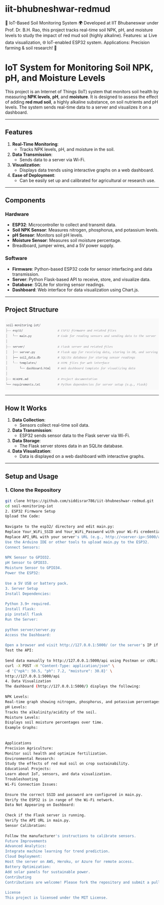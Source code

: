 # iit-bhubneshwar-redmud
🌱 IoT-Based Soil Monitoring System 🌍 Developed at IIT Bhubaneswar under Prof. Dr. B.H. Rao, this project tracks real-time soil NPK, pH, and moisture levels to study the impact of red mud soil (highly alkaline). Features: 📊 Live data visualization, 🌐 IoT-enabled ESP32 system. Applications: Precision farming &amp; soil research! 🚀

# IoT System for Monitoring Soil NPK, pH, and Moisture Levels

This project is an Internet of Things (IoT) system that monitors soil health by measuring **NPK levels**, **pH**, and **moisture**. It is designed to assess the effect of adding **red mud soil**, a highly alkaline substance, on soil nutrients and pH levels. The system sends real-time data to a server and visualizes it on a dashboard.

---

## Features
1. **Real-Time Monitoring**:
   - Tracks NPK levels, pH, and moisture in the soil.
2. **Data Transmission**:
   - Sends data to a server via Wi-Fi.
3. **Visualization**:
   - Displays data trends using interactive graphs on a web dashboard.
4. **Ease of Deployment**:
   - Can be easily set up and calibrated for agricultural or research use.

---

## Components
### Hardware
- **ESP32**: Microcontroller to collect and transmit data.
- **Soil NPK Sensor**: Measures nitrogen, phosphorus, and potassium levels.
- **pH Sensor**: Monitors soil pH levels.
- **Moisture Sensor**: Measures soil moisture percentage.
- Breadboard, jumper wires, and a 5V power supply.

### Software
- **Firmware**: Python-based ESP32 code for sensor interfacing and data transmission.
- **Server**: Python Flask-based API to receive, store, and visualize data.
- **Database**: SQLite for storing sensor readings.
- **Dashboard**: Web interface for data visualization using Chart.js.

---

## Project Structure
![Soil Image](https://github.com/siddisrar786/iit-bhubneshwar-redmud/blob/main/Screenshot%202024-11-29%20003254.png)

---

## How It Works
1. **Data Collection**:
   - Sensors collect real-time soil data.
2. **Data Transmission**:
   - ESP32 sends sensor data to the Flask server via Wi-Fi.
3. **Data Storage**:
   - The Flask server stores data in an SQLite database.
4. **Data Visualization**:
   - Data is displayed on a web dashboard with interactive graphs.

---

## Setup and Usage
### 1. Clone the Repository
```bash
git clone https://github.com/siddisrar786/iit-bhubneshwar-redmud.git
cd soil-monitoring-iot
2. ESP32 Firmware Setup
Upload the Code:

Navigate to the esp32/ directory and edit main.py:
Replace Your_WiFi_SSID and Your_WiFi_Password with your Wi-Fi credentials.
Replace API_URL with your server's URL (e.g., http://<server-ip>:5000/api).
Use the Arduino IDE or other tools to upload main.py to the ESP32.
Connect Sensors:

NPK Sensor to GPIO32.
pH Sensor to GPIO33.
Moisture Sensor to GPIO34.
Power the ESP32:

Use a 5V USB or battery pack.
3. Server Setup
Install Dependencies:

Python 3.9+ required.
Install Flask:
pip install flask
Run the Server:

python server/server.py
Access the Dashboard:

Open a browser and visit http://127.0.0.1:5000/ (or the server's IP if hosted remotely).
Test the API:

Send data manually to http://127.0.0.1:5000/api using Postman or cURL:
curl -X POST -H "Content-Type: application/json" \
-d '{"npk": 50.5, "ph": 7.2, "moisture": 30.8}' \
http://127.0.0.1:5000/api
4. Data Visualization
The dashboard (http://127.0.0.1:5000/) displays the following:

NPK Levels:
Real-time graph showing nitrogen, phosphorus, and potassium percentages.
pH Levels:
Tracks the alkalinity/acidity of the soil.
Moisture Levels:
Displays soil moisture percentages over time.
Example Graphs:


Applications
Precision Agriculture:
Monitor soil health and optimize fertilization.
Environmental Research:
Study the effects of red mud soil on crop sustainability.
Educational Projects:
Learn about IoT, sensors, and data visualization.
Troubleshooting
Wi-Fi Connection Issues:

Ensure the correct SSID and password are configured in main.py.
Verify the ESP32 is in range of the Wi-Fi network.
Data Not Appearing on Dashboard:

Check if the Flask server is running.
Verify the API URL in main.py.
Sensor Calibration:

Follow the manufacturer's instructions to calibrate sensors.
Future Improvements
Advanced Analytics:
Integrate machine learning for trend prediction.
Cloud Deployment:
Host the server on AWS, Heroku, or Azure for remote access.
Battery Optimization:
Add solar panels for sustainable power.
Contributing
Contributions are welcome! Please fork the repository and submit a pull request.

License
This project is licensed under the MIT License.
